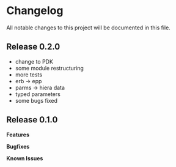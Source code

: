 # Changelog

All notable changes to this project will be documented in this file.

## Release 0.2.0

 * change to PDK
 * some module restructuring
 * more tests
 * erb -> epp
 * parms -> hiera data
 * typed parameters
 * some bugs fixed

## Release 0.1.0

**Features**

**Bugfixes**

**Known Issues**
